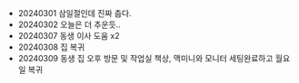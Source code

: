 - 20240301 삼일절인데 진짜 춥다.
- 20240302 오늘은 더 추운듯..
- 20240307 동생 이사 도움 x2
- 20240308 집 복귀
- 20240309 동생 집 오후 방문 및 작업실 책상, 맥미니와 모니터 세팅완료하고 월요일 복귀
